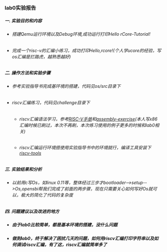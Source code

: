 ### lab0实验报告
 ##### 一. 实验目的和内容
  - ###### 搭建Qemu运行环境以及Debug环境,成功运行打印Hello rCore-Tutorial!
  - ###### 完成一个risc-v的汇编小练习，成功打印Hello,rcore!(个人学ucore的经验，写os汇编是拦路虎，越熟悉越好)
 ##### 二. 操作方法和实验步骤
  - ###### 参考实验指导书完成基环境的搭建，代码见os/src目录下
  - ###### riscv汇编练习，代码见challenge目录下
    * ###### riscv汇编语法学习，参考[RISC-V手册](http://crva.ict.ac.cn/documents/RISC-V-Reader-Chinese-v2p1.pdf)和[assembly-exercise](https://github.com/Forec/assembly-exercise)(本人写x86汇编时候已刷过，本次不再刷，本次练习使用的例子更多的时候和lab0相关)
    * ###### riscv汇编运行环境搭使用实验指导书中的环境就行，编译工具安装下[riscv-tools](https://blog.csdn.net/weiqi7777/article/details/88045720)
 ##### 三. 实验结果和分析
  - ###### 以前用c写Os，如linux 0.11等，整体经过三步才bootloader-->setup-->Os,opensbi帮我们完成了前面的两步骤，现在只需要关心如何写好Os就可以，极大的简化了代码的复杂度
 ##### 四. 问题建议以及改进的地方
  - ##### 由于lab0比较简单，都是基本环境的搭建，没什么问题
  - ##### 做到lab0，终于解决了困扰几天的问题，如何用riscv汇编打印字符串以及如何调试riscv汇编，有了这，riscv汇编就简单多了


